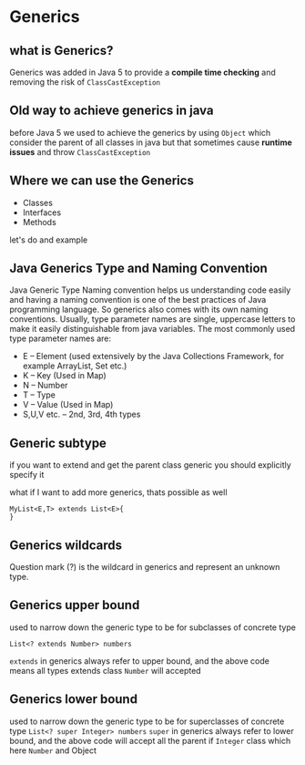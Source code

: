 # Generics
## what is Generics?
Generics was added in Java 5 to provide a **compile time checking** and removing the risk of `ClassCastException`

## Old way to achieve generics in java
before Java 5 we used to achieve the generics by using `Object` which consider the parent of all classes in java
but that sometimes cause **runtime issues** and throw `ClassCastException`

## Where we can use the Generics
- Classes 
- Interfaces
- Methods

let's do and example

## Java Generics Type and Naming Convention
Java Generic Type Naming convention helps us understanding code easily and having a naming convention is one of the best practices of Java programming language. So generics also comes with its own naming conventions. Usually, type parameter names are single, uppercase letters to make it easily distinguishable from java variables. The most commonly used type parameter names are:

- E – Element (used extensively by the Java Collections Framework, for example ArrayList, Set etc.)
- K – Key (Used in Map)
- N – Number
- T – Type
- V – Value (Used in Map)
- S,U,V etc. – 2nd, 3rd, 4th types

## Generic subtype

if you want to extend and get the parent class generic you should explicitly specify it
 
what if I want to add more generics, thats possible as well

```
MyList<E,T> extends List<E>{
}
```  

## Generics wildcards
Question mark (?) is the wildcard in generics and represent an unknown type.

## Generics upper bound
used to narrow down the generic type to be for subclasses of concrete type

`List<? extends Number> numbers`

`extends` in generics always refer to upper bound, and the above code means all types extends class `Number` will accepted

## Generics lower bound
used to narrow down the generic type to be for superclasses of concrete type
`List<? super Integer> numbers` 
`super` in generics always refer to lower bound, and the above code will accept all the parent if `Integer` class which here `Number` and Object

    
